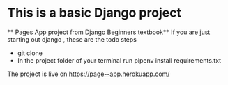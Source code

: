 # This is a basic Django project
** Pages App project from Django Beginners textbook**
If you are just starting out django , these are the todo steps

* git clone 
* In the project folder of your terminal run pipenv install requirements.txt

The project is live on https://page--app.herokuapp.com/